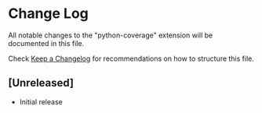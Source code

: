 # Change Log
All notable changes to the "python-coverage" extension will be documented in this file.

Check [Keep a Changelog](http://keepachangelog.com/) for recommendations on how to structure this file.

## [Unreleased]
- Initial release